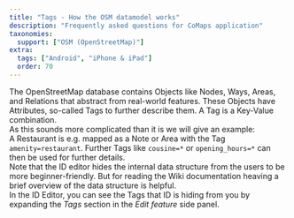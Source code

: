 ```yaml
---
title: "Tags - How the OSM datamodel works"
description: "Frequently asked questions for CoMaps application"
taxonomies:
  support: ["OSM (OpenStreetMap)"]
extra:
  tags: ["Android", "iPhone & iPad"]
  order: 70
---
```


The OpenStreetMap database contains Objects like Nodes, Ways, Areas, and Relations that abstract from real-world features. These Objects have Attributes, so-called Tags to further describe them. A Tag is a Key-Value combination.  
As this sounds more complicated than it is we will give an example:  
A Restaurant is e.g. mapped as a Note or Area with the Tag `amenity=restaurant`. Further Tags like `cousine=*` or `opening_hours=*` can then be used for further details.  
Note that the ID editor hides the internal data structure from the users to be more beginner-friendly. But for reading the Wiki documentation heaving a brief overview of the data structure is helpful.  
In the ID Editor, you can see the Tags that ID is hiding from you by expanding the *Tags* section in the *Edit feature* side panel.
